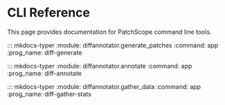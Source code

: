 # CLI Reference

This page provides documentation for PatchScope command line tools.


[//]: # (see https://github.com/bruce-szalwinski/mkdocs-typer/issues/18)

::: mkdocs-typer
    :module: diffannotator.generate_patches
    :command: app
    :prog_name: diff-generate

::: mkdocs-typer
    :module: diffannotator.annotate
    :command: app
    :prog_name: diff-annotate

::: mkdocs-typer
    :module: diffannotator.gather_data
    :command: app
    :prog_name: diff-gather-stats
